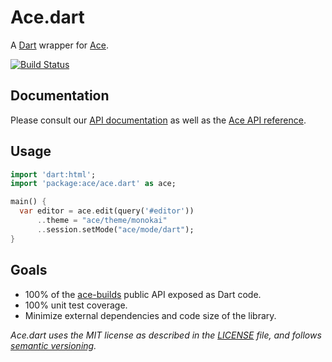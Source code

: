 # Ace.dart

A [Dart][dart] wrapper for [Ace][ace].

[![Build Status](https://drone.io/github.com/rmsmith/ace.dart/status.png)][badge]

## Documentation

Please consult our [API documentation][api] as well as the 
[Ace API reference][ace-api].

## Usage

```dart
import 'dart:html';
import 'package:ace/ace.dart' as ace;

main() {
  var editor = ace.edit(query('#editor'))
      ..theme = "ace/theme/monokai"
      ..session.setMode("ace/mode/dart");
}
```

## Goals

- 100% of the [ace-builds][] public API exposed as Dart code.
- 100% unit test coverage.
- Minimize external dependencies and code size of the library.

_Ace.dart uses the MIT license as described in the [LICENSE][license] file, and 
follows [semantic versioning][]._

[ace]: http://ace.ajax.org/
[ace-api]: http://ace.ajax.org/#nav=api
[ace-builds]: https://github.com/ajaxorg/ace-builds/
[api]: http://rmsmith.github.com/ace.dart/ace.html
[badge]: https://drone.io/github.com/rmsmith/ace.dart/latest
[dart]: http://www.dartlang.org/
[license]: https://github.com/rmsmith/fields/blob/master/LICENSE
[semantic versioning]: http://semver.org/

